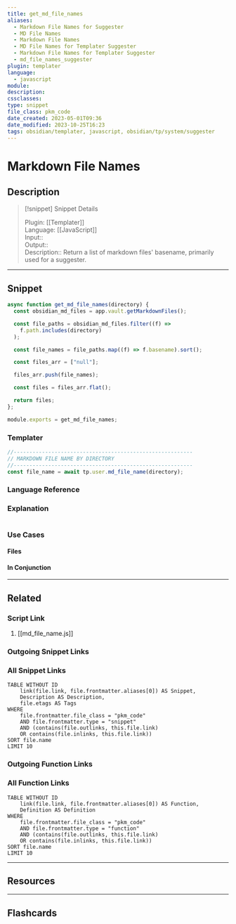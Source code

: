 ```yaml
---
title: get_md_file_names
aliases:
  - Markdown File Names for Suggester
  - MD File Names
  - Markdown File Names
  - MD File Names for Templater Suggester
  - Markdown File Names for Templater Suggester
  - md_file_names_suggester
plugin: templater
language:
  - javascript
module: 
description: 
cssclasses:
type: snippet
file_class: pkm_code
date_created: 2023-05-01T09:36
date_modified: 2023-10-25T16:23
tags: obsidian/templater, javascript, obsidian/tp/system/suggester
---
```

# Markdown File Names

## Description

> [!snippet] Snippet Details
>  
> Plugin: [[Templater]]  
> Language: [[JavaScript]]  
> Input::  
> Output::  
> Description:: Return a list of markdown files' basename, primarily used for a suggester.

---

## Snippet

```javascript
async function get_md_file_names(directory) {
  const obsidian_md_files = app.vault.getMarkdownFiles();

  const file_paths = obsidian_md_files.filter((f) =>
    f.path.includes(directory)
  );

  const file_names = file_paths.map((f) => f.basename).sort();

  const files_arr = ["null"];

  files_arr.push(file_names);

  const files = files_arr.flat();

  return files;
};

module.exports = get_md_file_names;

```

### Templater

<!-- Add the full code as it should appear in the template  -->  
<!-- Exclude explanatory comments  -->

```javascript
//---------------------------------------------------------
// MARKDOWN FILE NAME BY DIRECTORY
//---------------------------------------------------------
const file_name = await tp.user.md_file_name(directory);
```

### Language Reference

<!-- Recreate the code with links to files  -->

### Explanation

```javascript

```

### Use Cases

#### Files

<!-- Files containing the snippet  -->

#### In Conjunction

<!-- Snippets used together with this snippet  -->

---

## Related

### Script Link

<!-- Link the user template script here -->  

1. [[md_file_name.js]]

### Outgoing Snippet Links

<!-- Link related snippet here -->

### All Snippet Links

<!-- Query limit 10  -->

```dataview
TABLE WITHOUT ID
	link(file.link, file.frontmatter.aliases[0]) AS Snippet,
	Description AS Description,
	file.etags AS Tags
WHERE 
	file.frontmatter.file_class = "pkm_code"
	AND file.frontmatter.type = "snippet"
	AND (contains(file.outlinks, this.file.link)
	OR contains(file.inlinks, this.file.link))
SORT file.name
LIMIT 10
```

### Outgoing Function Links

<!-- Link related functions here -->

### All Function Links

<!-- Query limit 10  -->

```dataview
TABLE WITHOUT ID
	link(file.link, file.frontmatter.aliases[0]) AS Function,
	Definition AS Definition
WHERE 
	file.frontmatter.file_class = "pkm_code"
	AND file.frontmatter.type = "function"
	AND (contains(file.outlinks, this.file.link)
	OR contains(file.inlinks, this.file.link))
SORT file.name
LIMIT 10
```

---

## Resources

---

## Flashcards
